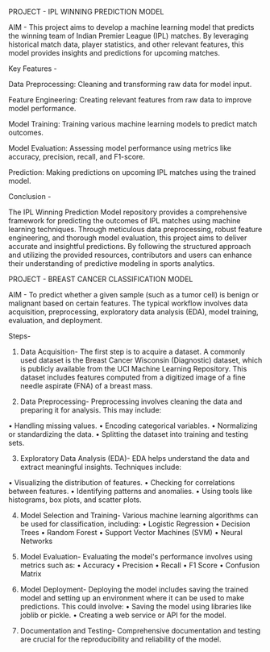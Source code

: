 PROJECT - IPL WINNING PREDICTION MODEL 

AIM - This project aims to develop a machine learning model that predicts the winning team of Indian Premier League (IPL) matches. By leveraging historical match data, player statistics, and other relevant features, this model provides insights and predictions for upcoming matches.

Key Features - 

Data Preprocessing: Cleaning and transforming raw data for model input.

Feature Engineering: Creating relevant features from raw data to improve model performance.

Model Training: Training various machine learning models to predict match outcomes.

Model Evaluation: Assessing model performance using metrics like accuracy, precision, recall, and F1-score.

Prediction: Making predictions on upcoming IPL matches using the trained model.

Conclusion - 

The IPL Winning Prediction Model repository provides a comprehensive framework for predicting the outcomes of IPL matches using machine learning techniques. Through meticulous data preprocessing, robust feature engineering, and thorough model evaluation, this project aims to deliver accurate and insightful predictions. By following the structured approach and utilizing the provided resources, contributors and users can enhance their understanding of predictive modeling in sports analytics.



PROJECT - BREAST CANCER CLASSIFICATION MODEL

AIM - To predict whether a given sample (such as a tumor cell) is benign or malignant based on certain features. The typical workflow involves data acquisition, preprocessing, exploratory data analysis (EDA), model training, evaluation, and deployment.

Steps- 

1. Data Acquisition-
The first step is to acquire a dataset. A commonly used dataset is the Breast Cancer Wisconsin (Diagnostic) dataset, which is publicly available from the UCI Machine Learning Repository. This dataset includes features computed from a digitized image of a fine needle aspirate (FNA) of a breast mass.

2. Data Preprocessing-
Preprocessing involves cleaning the data and preparing it for analysis. This may include:

• Handling missing values.
• Encoding categorical variables.
• Normalizing or standardizing the data.
• Splitting the dataset into training and  testing sets.

3. Exploratory Data Analysis (EDA)-
EDA helps understand the data and extract meaningful insights. Techniques include:

• Visualizing the distribution of features.
• Checking for correlations between features.
• Identifying patterns and anomalies.
• Using tools like histograms, box plots, and scatter plots.

4. Model Selection and Training-
Various machine learning algorithms can be used for classification, including:
• Logistic Regression
• Decision Trees
• Random Forest
• Support Vector Machines (SVM)
• Neural Networks

5. Model Evaluation-
Evaluating the model's performance involves using metrics such as:
• Accuracy
• Precision
• Recall
• F1 Score
• Confusion Matrix

6. Model Deployment-
Deploying the model includes saving the trained model and setting up an environment where it can be used to make predictions. This could involve:
• Saving the model using libraries like joblib or pickle.
• Creating a web service or API for the model.

7. Documentation and Testing-
Comprehensive documentation and testing are crucial for the reproducibility and reliability of the model.